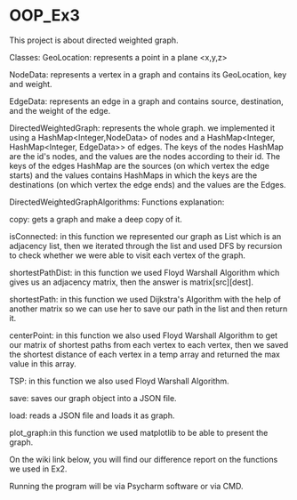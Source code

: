 # OOP_Ex3

This project is about directed weighted graph.

Classes:
GeoLocation: represents a point in a plane <x,y,z>

NodeData: represents a vertex in a graph and contains its GeoLocation, key and weight.

EdgeData: represents an edge in a graph and contains source, destination, and the weight of the edge.

DirectedWeightedGraph: represents the whole graph. we implemented it using a HashMap<Integer,NodeData> of nodes and a HashMap<Integer, HashMap<Integer, EdgeData>> of edges. The keys of the nodes HashMap are the id's nodes, and the values are the nodes according to their id. The keys of the edges HashMap are the sources (on which vertex the edge starts) and the values contains HashMaps in which the keys are the destinations (on which vertex the edge ends) and the values are the Edges.

DirectedWeightedGraphAlgorithms: Functions explanation:

copy: gets a graph and make a deep copy of it.

isConnected: in this function we represented our graph as List<List> which is an adjacency list, then we iterated through the list and used DFS by recursion to check whether we were able to visit each vertex of the graph.
  
shortestPathDist: in this function we used Floyd Warshall Algorithm which gives us an adjacency matrix, then the answer is matrix[src][dest].
  
shortestPath: in this function we used Dijkstra's Algorithm with the help of another matrix so we can use her to save our path in the list and then return it.
  
centerPoint: in this function we also used Floyd Warshall Algorithm to get our matrix of shortest paths from each vertex to each vertex, then we saved the shortest distance of each vertex in a temp array and returned the max value in this array.
  
TSP: in this function we also used Floyd Warshall Algorithm.
  
save: saves our graph object into a JSON file.
  
load: reads a JSON file and loads it as graph.
  
plot_graph:in this function we used matplotlib to be able to present the graph. 
 
On the wiki link below, you will find our difference report on the functions we used in Ex2.  




Running the program will be via Psycharm software or via CMD.
